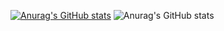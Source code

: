 [![Anurag's GitHub stats](https://github-readme-stats.vercel.app/api?username=junasir)](https://github.com/anuraghazra/github-readme-stats)
![Anurag's GitHub stats](https://github-readme-stats.vercel.app/api?username=junasir&count_private=true)
